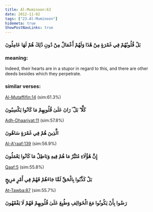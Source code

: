 ```yaml
---
title: Al-Muminoon:63
date: 2012-11-02
tags: ["23.Al-Muminoon"]
hidemeta: true 
ShowPostNavLinks: true 
---
```

### بَلْ قُلُوبُهُمْ فِي غَمْرَةٍ مِنْ هَٰذَا وَلَهُمْ أَعْمَالٌ مِنْ دُونِ ذَٰلِكَ هُمْ لَهَا عَامِلُونَ
### meaning: 
Indeed, their hearts are in a stupor in regard to this, and there are other deeds besides which they perpetrate.
### similar verses: 

[Al-Mutaffifin:14](/83/14) (sim:61.3%)

### كَلَّا ۖ بَلْ ۜ رَانَ عَلَىٰ قُلُوبِهِمْ مَا كَانُوا يَكْسِبُونَ

[Adh-Dhaariyat:11](/51/11) (sim:57.8%)

### الَّذِينَ هُمْ فِي غَمْرَةٍ سَاهُونَ

[Al-A'raaf:139](/7/139) (sim:56.9%)

### إِنَّ هَٰؤُلَاءِ مُتَبَّرٌ مَا هُمْ فِيهِ وَبَاطِلٌ مَا كَانُوا يَعْمَلُونَ

[Qaaf:5](/50/5) (sim:55.8%)

### بَلْ كَذَّبُوا بِالْحَقِّ لَمَّا جَاءَهُمْ فَهُمْ فِي أَمْرٍ مَرِيجٍ

[At-Tawba:87](/9/87) (sim:55.7%)

### رَضُوا بِأَنْ يَكُونُوا مَعَ الْخَوَالِفِ وَطُبِعَ عَلَىٰ قُلُوبِهِمْ فَهُمْ لَا يَفْقَهُونَ
